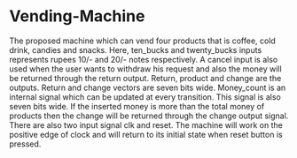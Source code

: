 # Vending-Machine
The proposed machine which can vend four products that is coffee, cold drink, candies and snacks.  Here, ten_bucks and twenty_bucks inputs represents rupees 10/- and 20/- notes respectively.  A cancel input is also used when the user wants to withdraw his request and also the money will be returned through the return output. Return, product and change are the outputs. Return and change vectors are seven bits wide. Money_count is an internal signal which can be updated at every transition. This signal is also seven bits wide. If the inserted money is more than the total money of products then the change will be returned through the change output signal. There are also two input signal clk and reset. The machine will work on the positive edge of clock and will return to its initial state when reset button is pressed. 
